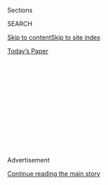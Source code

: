 <div id="app">

<div>

<div>

<div>

<div class="NYTAppHideMasthead css-1q2w90k e1suatyy0">

<div class="section css-ui9rw0 e1suatyy2">

<div class="css-eph4ug er09x8g0">

<div class="css-6n7j50">

</div>

<span class="css-1dv1kvn">Sections</span>

<div class="css-10488qs">

<span class="css-1dv1kvn">SEARCH</span>

</div>

[Skip to content](#site-content)[Skip to site
index](#site-index)

</div>

<div class="css-10698na e1huz5gh0">

</div>

</div>

<div id="masthead-bar-one" class="section hasLinks css-15hmgas e1csuq9d3">

<div class="css-uqyvli e1csuq9d0">

</div>

<div class="css-1uqjmks e1csuq9d1">

</div>

<div class="css-9e9ivx">

[](https://myaccount.nytimes3xbfgragh.onion/auth/login?response_type=cookie&client_id=vi)

</div>

<div class="css-1bvtpon e1csuq9d2">

[Today’s
Paper](https://www.nytimes3xbfgragh.onion/section/todayspaper)

</div>

</div>

</div>

</div>

<div data-aria-hidden="false">

<div id="site-content" data-role="main">

<div>

<div class="css-1aor85t" style="opacity:0.000000001;z-index:-1;visibility:hidden">

<div class="css-1hqnpie">

<div class="css-epjblv">

<span class="css-17xtcya">[Opinion](/section/opinion)</span><span class="css-x15j1o">|</span><span class="css-fwqvlz">White
America Wants Me to Conform. I Won’t Do
It.</span>

</div>

<div class="css-k008qs">

<div class="css-1iwv8en">

<span class="css-18z7m18"></span>

<div>

</div>

</div>

<span class="css-1n6z4y"></span>

<div class="css-1705lsu">

<div class="css-4xjgmj">

<div class="css-4skfbu" data-role="toolbar" data-aria-label="Social Media Share buttons, Save button, and Comments Panel with current comment count" data-testid="share-tools">

  - 
  - 
  - 
  - 
    
    <div class="css-6n7j50">
    
    </div>

  - 
  - 

</div>

</div>

</div>

</div>

</div>

</div>

<div id="NYT_TOP_BANNER_REGION" class="css-13pd83m">

</div>

<div id="top-wrapper" class="css-1sy8kpn">

<div id="top-slug" class="css-l9onyx">

Advertisement

</div>

[Continue reading the main
story](#after-top)

<div class="ad top-wrapper" style="text-align:center;height:100%;display:block;min-height:250px">

<div id="top" class="place-ad" data-position="top" data-size-key="top">

</div>

</div>

<div id="after-top">

</div>

</div>

<div>

<div class="css-v5btjw etb61u70">

<div class="css-v05ibm etb61u71">

[Opinion](/section/opinion)

</div>

</div>

<div id="sponsor-wrapper" class="css-1hyfx7x">

<div id="sponsor-slug" class="css-19vbshk">

Supported by

</div>

[Continue reading the main
story](#after-sponsor)

<div id="sponsor" class="ad sponsor-wrapper" style="text-align:center;height:100%;display:block">

</div>

<div id="after-sponsor">

</div>

</div>

<div class="css-186x18t">

THE STONE

</div>

<div class="css-1vkm6nb ehdk2mb0">

# White America Wants Me to Conform. I Won’t Do It.

</div>

Even at elite universities, I was exposed to the disease that has
endangered black lives for so long.

<div class="css-18e8msd">

<div class="css-vp77d3 epjyd6m0">

<div class="css-1baulvz">

By <span class="css-1baulvz last-byline" itemprop="name">Chris
Lebron</span>

<div class="css-8atqhb">

Mr. Lebron is an associate professor of philosophy at Johns Hopkins and
the author of “The Making of Black Lives Matter: A Brief History of an
Idea.”

</div>

</div>

</div>

  - June 16,
    2020

  - 
    
    <div class="css-4xjgmj">
    
    <div class="css-d8bdto" data-role="toolbar" data-aria-label="Social Media Share buttons, Save button, and Comments Panel with current comment count" data-testid="share-tools">
    
      - 
      - 
      - 
      - 
        
        <div class="css-6n7j50">
        
        </div>
    
      - 
      - 
    
    </div>
    
    </div>

</div>

<div class="css-79elbk" data-testid="photoviewer-wrapper">

<div class="css-z3e15g" data-testid="photoviewer-wrapper-hidden">

</div>

<div class="css-1a48zt4 ehw59r15" data-testid="photoviewer-children">

![<span class="css-16f3y1r e13ogyst0" data-aria-hidden="true">At the
University of Virginia, in Charlottesville, a statue of Thomas
Jefferson, the school’s
founder.</span><span class="css-cnj6d5 e1z0qqy90" itemprop="copyrightHolder"><span class="css-1ly73wi e1tej78p0">Credit...</span><span><span>Steve
Helber/Associated
Press</span></span></span>](https://static01.graylady3jvrrxbe.onion/images/2020/06/16/opinion/16stone-lebron3/merlin_170065476_8c2008f2-363c-4aa2-bc69-394ff748cd43-articleLarge.jpg?quality=75&auto=webp&disable=upscale)

</div>

</div>

</div>

<div class="section meteredContent css-1r7ky0e" name="articleBody" itemprop="articleBody">

<div class="css-1fanzo5 StoryBodyCompanionColumn">

<div class="css-53u6y8">

It could have been the day I died.

It was a fall morning in 2000 and I was on the New York City subway,
heading from the Lower East Side to my not very glamorous
stock-brokering job in the Financial District. It was casual Friday and
I took that theme to heart, wearing sweats and a leather jacket. In my
car was a large white youth with a backpack who was making it his
business to pace the car banging on the doors and windows. The conductor
had apparently called ahead for the police, and a group of officers met
the train and approached my car from the platform when we pulled in. I
just wanted to get to work, so I stood at the door ready to leave this
scene, but the police swarmed my position. Being a good citizen, I went
to move to another door so that they could apprehend the culprit.

Instead, I was met by an officer yelling with the kind of authority that
surely got him an A at the academy, “Don’t you move\!” They also trained
his comrades such that each and every officer put his hand on his gun,
ready to riddle my body with justice. The now infamous Amy Cooper has
given white women a bad name recently, but that day it was a white
woman’s panicked plea that saved me: “No\! No\! Over there\!” she
yelled, pointing to our rambunctious fellow rider. I went to work, alive
but also a little dead inside.

As the nation is being rocked by black, brown and white rage over police
killings of George Floyd, Breonna Taylor and so many other black
Americans, I think of that day frequently. The rage is flaring now
because it has become entirely too normal for a white man with power to
casually, so very casually, apply enough pressure to a vulnerable black
neck and cause the soul to vacate in an untimely fashion. America’s
propensity to dispense with black life is a sickness, a pathology that
authorizes public murder for the sake of white supremacy.

Three major medical associations recently declared [racism and police
brutality public health
crises](https://www.cnn.com/2020/06/01/health/racism-public-health-issue-police-brutality-wellness-bn/index.html).
But I had long ago begun thinking of racism as a kind of social disease.
I even gave it a name — Racial Diminishment Syndrome. This disease, like
the coronavirus, is hard to detect, highly contagious and often deadly.
Many of the infected exhibit no symptoms, but may be “spreaders.” When
R.D.S. is active in public spaces (almost always), social distancing
will decrease the likelihood of extreme illness or untimely death.

</div>

</div>

<div class="css-1fanzo5 StoryBodyCompanionColumn">

<div class="css-53u6y8">

Consider recent cases like Ahmaud Arbery and Atatiana Jefferson: Cause
of death — R.D.S. by way of jogging near white people and standing in a
window where the police could see you, respectively. George Floyd’s
alleged offense was passing a fake $20 bill at a convenience store.
Corporate barons rob the American people daily to the tune of millions,
but it was Floyd who got a knee to the neck.

However, R.D.S. need not resolve morbidly. For instance, I am still
alive. The syndrome more commonly results in discomfort, inconvenience
and the sort of pains that eventually go away but the memories of which
do not. Here we are talking about being pulled over for driving while
black; a hotel patron assuming I am staff while walking the hall to my
own room; professional colleagues failing to consider my point of view;
and on and on. Social distancing can help prevent this kind of exposure,
but it goes only so far.

In 2007, my wife and I moved to Charlottesville, Va. Before arriving I
had been heartened by its electoral map — bright blue surrounded by
socially menacing red. Once there, I soon learned that a blue town is in
some ways worse than a red one because everyone is possessed of the
conviction of their own racial virtues, and they’re almost all very
wrong. My first three years in Charlottesville were spent coldly coming
to terms with its radical segregation and the absence of a black middle
class. I observed as the police harassed homeless black men on the
beloved Downtown Mall while the white frat boys got to shamelessly
litter the streets surrounding the University of Virginia with beer
kegs. Dionysus surely considered these misfits his chosen ones.

By 2010, nine years after the day I could have died, I was hardly
leaving the house. When I did venture out, I kept to myself, avoided
small talk, went straight home after doing what I needed to do, grateful
when I finally made it back to the safe comfort of my own home. Nothing
in particular was happening in the world other than America just being
America.

With middle age looming on the horizon, my tolerance for being a social
other and possibly in danger just by walking out my front door was
atrophying. The equation was becoming clearer in my mind: Me + white
spaces = precarity. At the University of Virginia, where I was an
assistant professor, I received lessons from senior colleagues who had
the power to make or break my career on the need for humility in work I
sought to publish. Then there was the time that a colleague, upon
learning my wife and I had accepted positions at Yale, saw fit to walk
into my office and quip, “If I were angry at you, I would tell you to go
\[expletive\] … *but I’m not\!*” He *was* angry, and he *did*
effectively just tell me that. Social distance was needed; this man was
a vector of R.D.S.

</div>

</div>

<div class="css-1fanzo5 StoryBodyCompanionColumn">

<div class="css-53u6y8">

When the Black Lives Matter movement took hold in the wake of Trayvon
Martin’s murder in 2012, it was almost as if an incantation had been
whispered into the ether, because for the next five years America turned
into what looked like a sizzle reel for a black snuff film, as images of
shot black body after choked black body after broken black body after
dragged on the sidewalk black body after violently removed from the
public pool black body made their way to our computers and phones. But
this was just the most grotesque presentation of R.D.S. My own
experiences on the ground were more mundane, but terrifying in ways one
can’t quite put into words.

The northwestern edge of Yale’s campus is rimmed with expensive shops.
The highlight of these is an Apple store. One especially sunny and
optimistic-feeling day, as I was walking back to my office from grabbing
lunch I witnessed a scene that triggered my subway memory. About 10
police officers and six vehicles, some of them vans big enough for
several suspects, had converged on the body of a lone weeping young
black male, about 20 years old by my guess. The police had him sitting
in full display on the curb instead of in a car or wagon, thus a large
white audience of Yale students were learning just how dangerous the New
Haven natives were.

As I passed, I heard this young man sob: “What you expect me to do? I’m
tired, I’m tired\!” Maybe his onlookers were confused about his fatigue
but I wasn’t. He was tired of a mega-rich institution that thrived
despite the black poverty that circled the institution like a Trumpian
wall. He was tired of things like Yale building two new residential
colleges at a cost of hundreds of millions of dollars, yet to look at
the construction crews at the building site right next to one of the
blackest areas of New Haven, you’d swear someone had said, “Hire anyone
except those black people over there.”

I didn’t care about whatever property he allegedly lifted from the Apple
store because I know what had been lifted from him and others on the
social edges — a sense of being full and fully respected members of the
richest nation on earth. As I walked by this young man I could only wish
he had kept his social distance. R.D.S. will get you.

By the time I reached my present job at Johns Hopkins University, I had
essentially given up. When the small number of my black colleagues
decided to challenge the university’s [wish to establish an armed police
force on
campus](https://publicsafetyinitiatives.jhu.edu/assets/uploads/sites/8/2019/01/proposal_summary.pdf),
one likely to be staffed by former officers from the Baltimore Police
Department —[one of the deadliest in the
nation](https://mappingpoliceviolence.org/compare-police-departments)— I
never bothered to join them. Valiant as their attempt was, I know this:
When fearful whites and co-opted blacks decide the scariest people on
earth are poor blacks, absolutely nothing can stop them from putting the
police between them and the black folks they help to keep scary.

The resolution went forward despite opposition and passed, but last week
the administration decided to delay the arrival of the armed force by
two years. In the face of entire cities defunding or disbanding the
police, this can’t help but strike me as a hedge for a return of the
status quo, rotten as it is. If these black people won’t stay in their
designated spaces, the police will help remind them. It will be a great
surprise if I am not driven to my keyboard within the next few years
writing about our campus’s very own George Floyd moment. In the
meantime, I keep my distance — I don’t want to be a candidate for such a
moment.

It is not only instances that can result in physical harm I avoid. I
almost never attend casual faculty functions. I don’t go out for drinks.
I don’t entertain for dinner parties and I don’t seek to ingratiate
myself into the lives of my white colleagues. I have a great deal of
respect for the many white academics I have worked with. But some of
them remain vectors of R.D.S. nonetheless. I know so much about many of
these people because I know what it is white America needs me to be for
it to allow me inside. What they need is a version of myself that
acquiesces and conforms, that is never displeased or contrary — or
angry.

</div>

</div>

<div class="css-1fanzo5 StoryBodyCompanionColumn">

<div class="css-53u6y8">

I won’t do it. I’ll social distance. It’s already hard enough to breathe
in America. Every day you feel like you’re living with a knee on your
neck. It’s a sickness. And I am not immune.

Chris Lebron is an associate professor of philosophy at Johns Hopkins
and the author of “The Making of Black Lives Matter: A Brief History of
an Idea.”

-----

***Now in print:*** *“*[*Modern Ethics in 77
Arguments*](http://bitly.com/1MW2kN3)*” and “*[*The Stone Reader: Modern
Philosophy in 133 Arguments*](http://bitly.com/1MW2kN3)*,” with essays
from the series, edited by Peter Catapano and Simon Critchley, published
by Liveright Books.*

*The Times is committed to publishing* [*a diversity of
letters*](https://www.nytimes3xbfgragh.onion/2019/01/31/opinion/letters/letters-to-editor-new-york-times-women.html)
*to the editor. We’d like to hear what you think about this or any of
our articles. Here are some*
[*tips*](https://help.nytimes3xbfgragh.onion/hc/en-us/articles/115014925288-How-to-submit-a-letter-to-the-editor)*.
And here’s our email:*
[*letters@NYTimes.com*](mailto:letters@NYTimes.com)*.*

*Follow The New York Times Opinion section on*
[*Facebook*](https://www.facebookcorewwwi.onion/nytopinion)*,* [*Twitter
(@NYTopinion)*](http://twitter.com/NYTOpinion) *and*
[*Instagram*](https://www.instagram.com/nytopinion/)*.*

</div>

</div>

</div>

<div>

</div>

<div>

</div>

<div>

</div>

<div>

<div id="bottom-wrapper" class="css-1ede5it">

<div id="bottom-slug" class="css-l9onyx">

Advertisement

</div>

[Continue reading the main
story](#after-bottom)

<div id="bottom" class="ad bottom-wrapper" style="text-align:center;height:100%;display:block;min-height:90px">

</div>

<div id="after-bottom">

</div>

</div>

</div>

</div>

</div>

## Site Index

<div>

</div>

## Site Information Navigation

  - [© <span>2020</span> <span>The New York Times
    Company</span>](https://help.nytimes3xbfgragh.onion/hc/en-us/articles/115014792127-Copyright-notice)

<!-- end list -->

  - [NYTCo](https://www.nytco.com/)
  - [Contact
    Us](https://help.nytimes3xbfgragh.onion/hc/en-us/articles/115015385887-Contact-Us)
  - [Work with us](https://www.nytco.com/careers/)
  - [Advertise](https://nytmediakit.com/)
  - [T Brand Studio](http://www.tbrandstudio.com/)
  - [Your Ad
    Choices](https://www.nytimes3xbfgragh.onion/privacy/cookie-policy#how-do-i-manage-trackers)
  - [Privacy](https://www.nytimes3xbfgragh.onion/privacy)
  - [Terms of
    Service](https://help.nytimes3xbfgragh.onion/hc/en-us/articles/115014893428-Terms-of-service)
  - [Terms of
    Sale](https://help.nytimes3xbfgragh.onion/hc/en-us/articles/115014893968-Terms-of-sale)
  - [Site
    Map](https://spiderbites.nytimes3xbfgragh.onion)
  - [Help](https://help.nytimes3xbfgragh.onion/hc/en-us)
  - [Subscriptions](https://www.nytimes3xbfgragh.onion/subscription?campaignId=37WXW)

</div>

</div>

</div>

</div>
